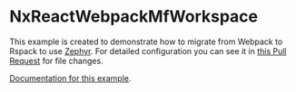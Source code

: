 # NxReactWebpackMfWorkspace

This example is created to demonstrate how to migrate from Webpack to Rspack to use [Zephyr](https://zephyr-cloud.io). For detailed configuration you can see it in [this Pull Request](https://github.com/zmzlois/nx-example/pull/1/files) for file changes. 

[Documentation for this example](https://docs.zephyr-cloud.io/how-to/migrate-nx-webpack-to-rspack).
